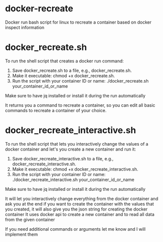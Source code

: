 # docker-recreate
Docker run bash script for linux to recreate a container based on docker inspect information

# docker_recreate.sh
To run the shell script that creates a docker run command:

1. Save docker_recreate.sh to a file, e.g., docker_recreate.sh.
2. Make it executable: chmod +x docker_recreate.sh.
3. Run the script with your container ID or name: ./docker_recreate.sh your_container_id_or_name

Make sure to have jq installed or install it during the run automatically

It returns you a command to recreate a container, so you can edit all basic commands to recreate a container of your choice.

# docker_recreate_interactive.sh
To run the shell script that lets you interactively change the values of a docker container and let's you create a new container and run it:

1. Save docker_recreate_interactive.sh to a file, e.g., docker_recreate_interactive.sh.
2. Make it executable: chmod +x docker_recreate_interactive.sh.
3. Run the script with your container ID or name: ./docker_recreate_interactive.sh your_container_id_or_name

Make sure to have jq installed or install it during the run automatically

It will let you interactively change everything from the docker container and ask you at the end if you want to create the container with the values that you created, it will also give you the json string for creating the docker container
It uses docker api to create a new container and to read all data from the given container

If you need additional commands or arguments let me know and I will implement them
